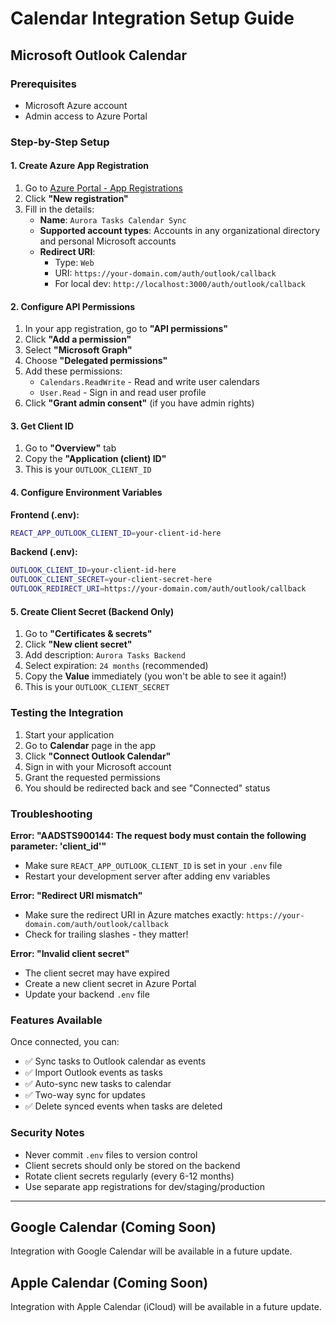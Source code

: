 # Calendar Integration Setup Guide

## Microsoft Outlook Calendar

### Prerequisites
- Microsoft Azure account
- Admin access to Azure Portal

### Step-by-Step Setup

#### 1. Create Azure App Registration

1. Go to [Azure Portal - App Registrations](https://portal.azure.com/#blade/Microsoft_AAD_RegisteredApps/ApplicationsListBlade)
2. Click **"New registration"**
3. Fill in the details:
   - **Name**: `Aurora Tasks Calendar Sync`
   - **Supported account types**: Accounts in any organizational directory and personal Microsoft accounts
   - **Redirect URI**:
     - Type: `Web`
     - URI: `https://your-domain.com/auth/outlook/callback`
     - For local dev: `http://localhost:3000/auth/outlook/callback`

#### 2. Configure API Permissions

1. In your app registration, go to **"API permissions"**
2. Click **"Add a permission"**
3. Select **"Microsoft Graph"**
4. Choose **"Delegated permissions"**
5. Add these permissions:
   - `Calendars.ReadWrite` - Read and write user calendars
   - `User.Read` - Sign in and read user profile
6. Click **"Grant admin consent"** (if you have admin rights)

#### 3. Get Client ID

1. Go to **"Overview"** tab
2. Copy the **"Application (client) ID"**
3. This is your `OUTLOOK_CLIENT_ID`

#### 4. Configure Environment Variables

**Frontend (.env):**
```bash
REACT_APP_OUTLOOK_CLIENT_ID=your-client-id-here
```

**Backend (.env):**
```bash
OUTLOOK_CLIENT_ID=your-client-id-here
OUTLOOK_CLIENT_SECRET=your-client-secret-here
OUTLOOK_REDIRECT_URI=https://your-domain.com/auth/outlook/callback
```

#### 5. Create Client Secret (Backend Only)

1. Go to **"Certificates & secrets"**
2. Click **"New client secret"**
3. Add description: `Aurora Tasks Backend`
4. Select expiration: `24 months` (recommended)
5. Copy the **Value** immediately (you won't be able to see it again!)
6. This is your `OUTLOOK_CLIENT_SECRET`

### Testing the Integration

1. Start your application
2. Go to **Calendar** page in the app
3. Click **"Connect Outlook Calendar"**
4. Sign in with your Microsoft account
5. Grant the requested permissions
6. You should be redirected back and see "Connected" status

### Troubleshooting

**Error: "AADSTS900144: The request body must contain the following parameter: 'client_id'"**
- Make sure `REACT_APP_OUTLOOK_CLIENT_ID` is set in your `.env` file
- Restart your development server after adding env variables

**Error: "Redirect URI mismatch"**
- Make sure the redirect URI in Azure matches exactly: `https://your-domain.com/auth/outlook/callback`
- Check for trailing slashes - they matter!

**Error: "Invalid client secret"**
- The client secret may have expired
- Create a new client secret in Azure Portal
- Update your backend `.env` file

### Features Available

Once connected, you can:
- ✅ Sync tasks to Outlook calendar as events
- ✅ Import Outlook events as tasks
- ✅ Auto-sync new tasks to calendar
- ✅ Two-way sync for updates
- ✅ Delete synced events when tasks are deleted

### Security Notes

- Never commit `.env` files to version control
- Client secrets should only be stored on the backend
- Rotate client secrets regularly (every 6-12 months)
- Use separate app registrations for dev/staging/production

---

## Google Calendar (Coming Soon)

Integration with Google Calendar will be available in a future update.

## Apple Calendar (Coming Soon)

Integration with Apple Calendar (iCloud) will be available in a future update.
